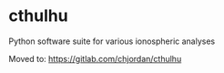 # cthulhu
Python software suite for various ionospheric analyses

Moved to: https://gitlab.com/chjordan/cthulhu
